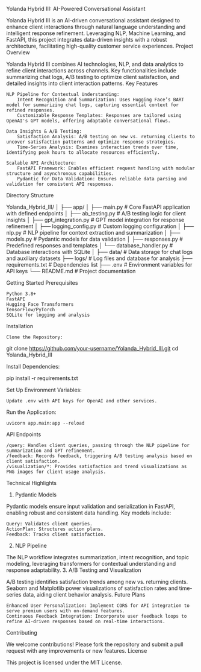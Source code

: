 Yolanda Hybrid III: AI-Powered Conversational Assistant

Yolanda Hybrid III is an AI-driven conversational assistant designed to enhance client interactions through natural language understanding and intelligent response refinement. Leveraging NLP, Machine Learning, and FastAPI, this project integrates data-driven insights with a robust architecture, facilitating high-quality customer service experiences.
Project Overview

Yolanda Hybrid III combines AI technologies, NLP, and data analytics to refine client interactions across channels. Key functionalities include summarizing chat logs, A/B testing to optimize client satisfaction, and detailed insights into client interaction patterns.
Key Features

    NLP Pipeline for Contextual Understanding:
        Intent Recognition and Summarization: Uses Hugging Face’s BART model for summarizing chat logs, capturing essential context for refined responses.
        Customizable Response Templates: Responses are tailored using OpenAI's GPT models, offering adaptable conversational flows.

    Data Insights & A/B Testing:
        Satisfaction Analysis: A/B testing on new vs. returning clients to uncover satisfaction patterns and optimize response strategies.
        Time-Series Analysis: Examines interaction trends over time, identifying peak hours to allocate resources efficiently.

    Scalable API Architecture:
        FastAPI Framework: Enables efficient request handling with modular structure and asynchronous capabilities.
        Pydantic for Data Validation: Ensures reliable data parsing and validation for consistent API responses.

Directory Structure

Yolanda_Hybrid_III/
│
├── app/
│   ├── main.py                       # Core FastAPI application with defined endpoints
│   ├── ab_testing.py                 # A/B testing logic for client insights
│   ├── gpt_integration.py            # GPT model integration for response refinement
│   ├── logging_config.py             # Custom logging configuration
│   ├── nlp.py                        # NLP pipeline for context extraction and summarization
│   ├── models.py                     # Pydantic models for data validation
│   ├── responses.py                  # Predefined responses and templates
│   └── database_handler.py           # Database interactions with SQLite
│
├── data/                             # Data storage for chat logs and auxiliary datasets
├── logs/                             # Log files and database for analysis
├── requirements.txt                  # Dependencies list
├── .env                              # Environment variables for API keys
└── README.md                         # Project documentation

Getting Started
Prerequisites

    Python 3.8+
    FastAPI
    Hugging Face Transformers
    TensorFlow/PyTorch
    SQLite for logging and analysis

Installation

    Clone the Repository:

git clone https://github.com/your-username/Yolanda_Hybrid_III.git
cd Yolanda_Hybrid_III

Install Dependencies:

pip install -r requirements.txt

Set Up Environment Variables:

    Update .env with API keys for OpenAI and other services.

Run the Application:

    uvicorn app.main:app --reload

API Endpoints

    /query: Handles client queries, passing through the NLP pipeline for summarization and GPT refinement.
    /feedback: Records feedback, triggering A/B testing analysis based on client satisfaction.
    /visualization/*: Provides satisfaction and trend visualizations as PNG images for client usage analysis.

Technical Highlights
1. Pydantic Models

Pydantic models ensure input validation and serialization in FastAPI, enabling robust and consistent data handling. Key models include:

    Query: Validates client queries.
    ActionPlan: Structures action plans.
    Feedback: Tracks client satisfaction.

2. NLP Pipeline

The NLP workflow integrates summarization, intent recognition, and topic modeling, leveraging transformers for contextual understanding and response adaptability.
3. A/B Testing and Visualization

A/B testing identifies satisfaction trends among new vs. returning clients. Seaborn and Matplotlib power visualizations of satisfaction rates and time-series data, aiding client behavior analysis.
Future Plans

    Enhanced User Personalization: Implement CORS for API integration to serve premium users with on-demand features.
    Continuous Feedback Integration: Incorporate user feedback loops to refine AI-driven responses based on real-time interactions.

Contributing

We welcome contributions! Please fork the repository and submit a pull request with any improvements or new features.
License

This project is licensed under the MIT License.
